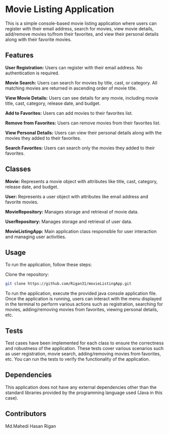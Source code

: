 # Movie Listing Application
This is a simple console-based movie listing application where users can register with their email address, search for movies, view movie details, add/remove movies to/from their favorites, and view their personal details along with their favorite movies.

## Features
**User Registration:** Users can register with their email address. No authentication is required.

**Movie Search:** Users can search for movies by title, cast, or category. All matching movies are returned in ascending order of movie title.

**View Movie Details:** Users can see details for any movie, including movie title, cast, category, release date, and budget.

**Add to Favorites:** Users can add movies to their favorites list.

**Remove from Favorites:** Users can remove movies from their favorites list.

**View Personal Details:** Users can view their personal details along with the movies they added to their favorites.

**Search Favorites:** Users can search only the movies they added to their favorites.

## Classes
**Movie:** Represents a movie object with attributes like title, cast, category, release date, and budget.

**User:** Represents a user object with attributes like email address and favorite movies.

**MovieRepository:** Manages storage and retrieval of movie data.

**UserRepository:** Manages storage and retrieval of user data.

**MovieListingApp:** Main application class responsible for user interaction and managing user activities.

## Usage

To run the application, follow these steps:

Clone the repository:
```bash
git clone https://github.com/Rigan31/movieListingApp.git
```

To run the application, execute the provided java console application file. Once the application is running, users can interact with the menu displayed in the terminal to perform various actions such as registration, searching for movies, adding/removing movies from favorites, viewing personal details, etc.

## Tests
Test cases have been implemented for each class to ensure the correctness and robustness of the application. These tests cover various scenarios such as user registration, movie search, adding/removing movies from favorites, etc. You can run the tests to verify the functionality of the application.

## Dependencies
This application does not have any external dependencies other than the standard libraries provided by the programming language used (Java in this case).

## Contributors
Md.Mahedi Hasan Rigan
